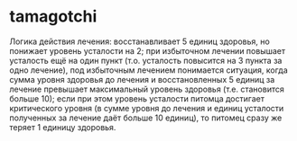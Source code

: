 # tamagotchi
Логика действия лечения:
   восстанавливает 5 единиц здоровья, но понижает уровень усталости на 2; 
   при избыточном лечении повышает усталость ещё на один пункт (т.о. усталость повысится на 3 пункта за одно лечение), под избыточным лечением понимается ситуация, когда    сумма уровня здоровья до лечения и восстановленных 5 единиц за лечение превышает максимальный уровень здоровья (т.е. становится больше 10);
   если при этом уровень усталости питомца достигает критического уровня (в сумме уровня до лечения и единиц усталости полученных за лечение даёт больше 10 единиц), то      питомец сразу же теряет 1 единицу здоровья. 
